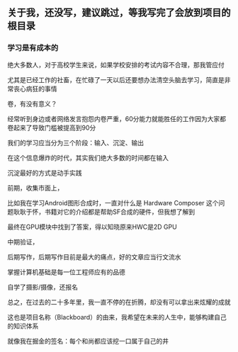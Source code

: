 ## 关于我，还没写，建议跳过，等我写完了会放到项目的根目录

###  学习是有成本的

绝大多数人，对于高校学生来说，如果学校安排的考试内容不合理，那我管应付

尤其是已经工作的社畜，在忙碌了一天以后还要想办法清空头脑去学习，简直是非常丧心病狂的事情

卷，有没有意义？

经常听到身边或者网络发言抱怨内卷严重，60分能力就能胜任的工作因为大家都卷起来了导致门槛被提高到90分

我们的学习应当分为三个阶段：输入、沉淀、输出

在这个信息爆炸的时代，其实我们绝大多数的时间都在输入

沉淀最好的方式是动手实践

前期，收集市面上，

比如我在学习Android图形合成时，一直对什么是 Hardware Composer 这个问题耿耿于怀，书籍对它的介绍都是帮助SF合成的硬件，但我想了解到

最终在GPU模块中找到了答案，得以知晓原来HWC是2D GPU

中期验证，

后期写作，后期写作目前是最大的痛点，好的文章应当行文流水

掌握计算机基础是每一位工程师应有的品德

自学了摄影/摄像，还报名

总之，在过去的二十多年里，我一直不停的在折腾，却没有可以拿出来炫耀的成就

这也是项目名称（Blackboard）的由来，我希望在未来的人生中，能够构建自己的知识体系

就像我在掘金的签名：每个和尚都应该挖一口属于自己的井